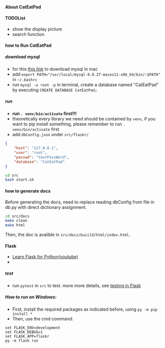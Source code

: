 #### About CatEatPad
#### TODOList
- show the display picture
- search function

#### how to Run CatEatPad
##### download mysql
- for this [this link](https://dev.mysql.com/doc/refman/8.0/en/macos-installation-pkg.html) to download mysql in mac
- add `export PATH="/usr/local/mysql-8.0.27-macos11-x86_64/bin/:$PATH"` in `~/.bashrc`
- run `mysql -u root -p` in terminal, create a database named "CatEatPad" by executing `CREATE DATABASE CatEatPad;`

##### run
- **run `. venv/bin/activate` first!!!**
- theoretically every library we need should be contained by `venv`, if you want to pip install something,  please remember to run `. venv/bin/activate` first
- add `dbConfig.json` under `src/flaskr/` 
```json
{
    "host": "127.0.0.1",
    "user": "root",
    "passwd": "YourPassWord",
    "database": "CatEatPad"
}
```
```bash
cd src
bash start.sh
```

#### how to generate docs
Before generating the docs, need to replace reading dbConfig from file in db.py with direct dictionary assignment.
```bash
cd src/docs
make clean
make html
```
Then, the doc is availble in `src/docs/buiild/html/index.html`.

#### Flask
- [Learn Flask for Python(youtube)](https://www.youtube.com/watch?v=Z1RJmh_OqeA)
- 

##### test
- run `pytest` in `src` to test. more more details, see [testing in Flask](https://flask.palletsprojects.com/en/2.0.x/testing/)

##### How to run on Windows:
- First, install the required packages as indicated before, using   `py -m pip install *`
- Then, use the cmd command:
```
set FLASK_ENV=development
set FLASK_DEBUG=1
set FLASK_APP=flaskr
py -m flask run
```
